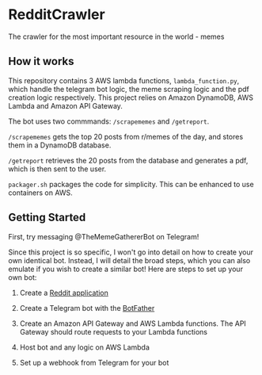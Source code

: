 # RedditCrawler

The crawler for the most important resource in the world - memes

## How it works

This repository contains 3 AWS lambda functions, `lambda_function.py`, which handle the telegram bot logic, the meme scraping logic and the pdf creation logic respectively. This project relies on Amazon DynamoDB, AWS Lambda and Amazon API Gateway.

The bot uses two commmands: `/scrapememes` and `/getreport`.

`/scrapememes` gets the top 20 posts from r/memes of the day, and stores them in a DynamoDB database.

`/getreport` retrieves the 20 posts from the database and generates a pdf, which is then sent to the user.

`packager.sh` packages the code for simplicity. This can be enhanced to use containers on AWS.


## Getting Started

First, try messaging @TheMemeGathererBot on Telegram!

Since this project is so specific, I won't go into detail on how to create your own identical bot. Instead, I will detail the broad steps, which you can also emulate if you wish to create a similar bot! Here are steps to set up your own bot:

1. Create a [Reddit application](https://www.reddit.com/prefs/apps)

2. Create a Telegram bot with the [BotFather](https://telegram.me/BotFather)

3. Create an Amazon API Gateway and AWS Lambda functions. The API Gateway should route requests to your Lambda functions

4. Host bot and any logic on AWS Lambda

5. Set up a webhook from Telegram for your bot

